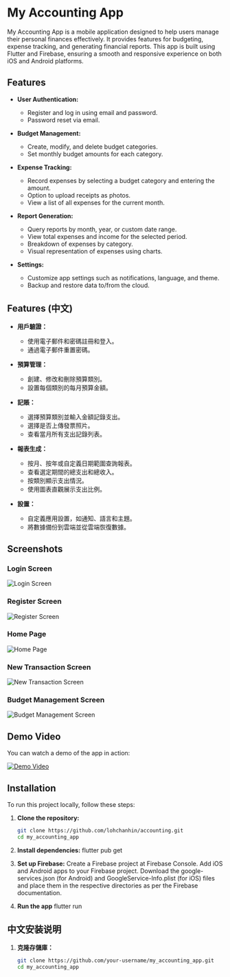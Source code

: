 # My Accounting App

My Accounting App is a mobile application designed to help users manage their personal finances effectively. It provides features for budgeting, expense tracking, and generating financial reports. This app is built using Flutter and Firebase, ensuring a smooth and responsive experience on both iOS and Android platforms.

## Features

- **User Authentication:**
  - Register and log in using email and password.
  - Password reset via email.

- **Budget Management:**
  - Create, modify, and delete budget categories.
  - Set monthly budget amounts for each category.

- **Expense Tracking:**
  - Record expenses by selecting a budget category and entering the amount.
  - Option to upload receipts as photos.
  - View a list of all expenses for the current month.

- **Report Generation:**
  - Query reports by month, year, or custom date range.
  - View total expenses and income for the selected period.
  - Breakdown of expenses by category.
  - Visual representation of expenses using charts.

- **Settings:**
  - Customize app settings such as notifications, language, and theme.
  - Backup and restore data to/from the cloud.

## Features (中文)

- **用戶驗證：**
  - 使用電子郵件和密碼註冊和登入。
  - 通過電子郵件重置密碼。

- **預算管理：**
  - 創建、修改和刪除預算類別。
  - 設置每個類別的每月預算金額。

- **記賬：**
  - 選擇預算類別並輸入金額記錄支出。
  - 選擇是否上傳發票照片。
  - 查看當月所有支出記錄列表。

- **報表生成：**
  - 按月、按年或自定義日期範圍查詢報表。
  - 查看選定期間的總支出和總收入。
  - 按類別顯示支出情況。
  - 使用圖表直觀展示支出比例。

- **設置：**
  - 自定義應用設置，如通知、語言和主題。
  - 將數據備份到雲端並從雲端恢復數據。

## Screenshots

### Login Screen
![Login Screen](assets/login.png)

### Register Screen
![Register Screen](assets/register.png)

### Home Page
![Home Page](assets/HomePage.png)

### New Transaction Screen
![New Transaction Screen](assets/newTrancsaction.png)

### Budget Management Screen
![Budget Management Screen](assets/budget.png)

## Demo Video

You can watch a demo of the app in action:

[![Demo Video](assets/HomePage.jpg)](https://youtu.be/CwuISWAhiS4)

## Installation

To run this project locally, follow these steps:

1. **Clone the repository:**
   ```bash
   git clone https://github.com/lohchanhin/accounting.git
   cd my_accounting_app

2. **Install dependencies:**
    flutter pub get

3. **Set up Firebase:**
    Create a Firebase project at Firebase Console.
    Add iOS and Android apps to your Firebase project.
    Download the google-services.json (for Android) and GoogleService-Info.plist (for iOS) files and place them in the respective directories as per the Firebase documentation.

4. **Run the app**
    flutter run

## 中文安装说明

1. **克隆存儲庫：**
   ```bash
   git clone https://github.com/your-username/my_accounting_app.git
   cd my_accounting_app
